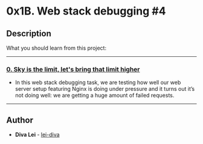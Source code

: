 # 0x1B. Web stack debugging #4

## Description
What you should learn from this project:

---

### [0. Sky is the limit, let's bring that limit higher](./0-the_sky_is_the_limit_not.pp)
* In this web stack debugging task, we are testing how well our web server setup featuring Nginx is doing under pressure and it turns out it’s not doing well: we are getting a huge amount of failed requests. 

---

## Author
* **Diva Lei** - [lei-diva](https://github.com/lei-diva)